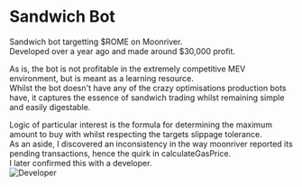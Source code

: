 # Sandwich Bot
Sandwich bot targetting $ROME on Moonriver.  
Developed over a year ago and made around $30,000 profit.

As is, the bot is not profitable in the extremely competitive MEV environment, but is meant as a learning resource.  
Whilst the bot doesn't have any of the crazy optimisations production bots have, it captures the essence of sandwich trading whilst remaining simple and easily digestable.

Logic of particular interest is the formula for determining the maximum amount to buy with whilst respecting the targets slippage tolerance.  
As an aside, I discovered an inconsistency in the way moonriver reported its pending transactions, hence the quirk in calculateGasPrice.  
I later confirmed this with a developer.  
![Developer](https://i.gyazo.com/f264109539f07ff10ab78eafcec15ebd.png)

